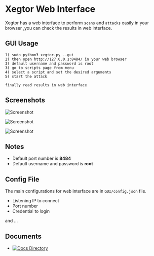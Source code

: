 # Xegtor Web Interface

Xegtor has a web interface to perform `scans` and `attacks` easily in your browser ,you can check the results in web interface.

GUI Usage
----

    1) sudo python3 xegtor.py --gui
    2) then open http://127.0.0.1:8484/ in your web browser
    3) default username and password is root
    3) go to scripts page from menu
    4) select a script and set the desired arguments
    5) start the attack
    
    finally read results in web interface 
    
Screenshots
----

![Screenshot](https://user-images.githubusercontent.com/61124903/101089818-f2511c80-35ca-11eb-83bd-30b1c17e3fab.png)

![Screenshot](https://user-images.githubusercontent.com/61124903/103424684-ec972880-4bc2-11eb-8838-6b2bfb47c09c.png)

![Screenshot](https://user-images.githubusercontent.com/61124903/103424735-60d1cc00-4bc3-11eb-8da4-224fc3198341.png)

Notes
----

- Default port number is **8484**
- Default username and password is **root**

Config File
----

The main configurations for web interface are in `GUI/config.json` file.

- Listening IP to connect
- Port number
- Credential to login

and ...

Documents
----

- [![Docs Directory]()](https://github.com/xegtor/xegtor/tree/master/docs)
